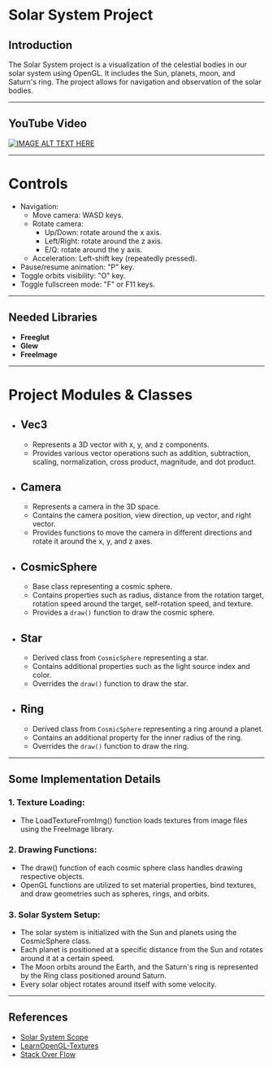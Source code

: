 # Solar System Project

## Introduction
The Solar System project is a visualization of the celestial bodies in our solar system using OpenGL. It includes the Sun, planets, moon, and Saturn's ring. The project allows for navigation and observation of the solar bodies.

-------------------
## YouTube Video
[![IMAGE ALT TEXT HERE](https://img.youtube.com/vi/EmEFZJJ1SzM/0.jpg)](https://www.youtube.com/watch?v=EmEFZJJ1SzM)

--------------
# Controls
- Navigation:
    - Move camera: WASD keys.
    - Rotate camera:
        - Up/Down: rotate around the x axis.
        - Left/Right: rotate around the z axis.
        - E/Q: rotate around the y axis.
    - Acceleration: Left-shift key (repeatedly pressed).
- Pause/resume animation: "P" key.
- Toggle orbits visibility: "O" key.
- Toggle fullscreen mode: "F" or F11 keys.
---------------

## Needed Libraries 

- **Freeglut**
- **Glew**
- **FreeImage**
---------------

# Project Modules & Classes

- ## Vec3
  - Represents a 3D vector with x, y, and z components.
  - Provides various vector operations such as addition, subtraction, scaling, normalization, cross product, magnitude, and dot product.

- ## Camera
  - Represents a camera in the 3D space.
  - Contains the camera position, view direction, up vector, and right vector.
  - Provides functions to move the camera in different directions and rotate it around the x, y, and z axes.

- ## CosmicSphere
  - Base class representing a cosmic sphere.
  - Contains properties such as radius, distance from the rotation target, rotation speed around the target, self-rotation speed, and texture.
  - Provides a `draw()` function to draw the cosmic sphere.

- ## Star
  - Derived class from `CosmicSphere` representing a star.
  - Contains additional properties such as the light source index and color.
  - Overrides the `draw()` function to draw the star.

- ## Ring
  - Derived class from `CosmicSphere` representing a ring around a planet.
  - Contains an additional property for the inner radius of the ring.
  - Overrides the `draw()` function to draw the ring.

----------------
## Some Implementation Details

### 1. Texture Loading:
  - The LoadTextureFromImg() function loads textures from image files using the FreeImage library.

### 2. Drawing Functions:
  - The draw() function of each cosmic sphere class handles drawing respective objects.
  - OpenGL functions are utilized to set material properties, bind textures, and draw geometries such as spheres, rings, and orbits.

### 3. Solar System Setup:
  - The solar system is initialized with the Sun and planets using the CosmicSphere class.
  - Each planet is positioned at a specific distance from the Sun and rotates around it at a certain speed.
  - The Moon orbits around the Earth, and the Saturn's ring is represented by the Ring class positioned around Saturn.
  - Every solar object rotates around itself with some velocity.
----------------
## References

- [Solar System Scope](https://www.solarsystemscope.com/textures/)
- [LearnOpenGL-Textures](https://learnopengl.com/Getting-started/Textures)
- [Stack Over Flow](https://stackoverflow.com/questions/17125843/how-do-i-load-textures-to-opengl-using-freeimage-library)

